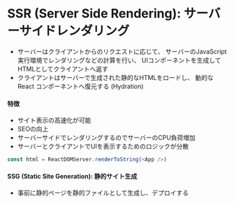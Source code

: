 # SSR (Server Side Rendering): サーバーサイドレンダリング
- サーバーはクライアントからのリクエストに応じて、
  サーバーのJavaScript実行環境でレンダリングなどの計算を行い、
  UIコンポーネントを生成してHTMLとしてクライアントへ返す
- クライアントはサーバーで生成された静的なHTMLをロードし、
  動的なReact コンポーネントへ復元する (Hydration)

#### 特徴
- サイト表示の高速化が可能
- SEOの向上
- サーバーサイドでレンダリングするのでサーバーのCPU負荷増加
- サーバーとクライアントでUIを表示するためのロジックが分散

```js
const html = ReactDOMServer.renderToString(<App />)
```

#### SSG (Static Site Generation): 静的サイト生成
- 事前に静的ページを静的ファイルとして生成し、デプロイする
